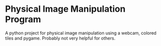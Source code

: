 # Physical Image Manipulation Program

A python project for physical image manipulation using a webcam, colored tiles and pygame. Probably not very helpful for others.
